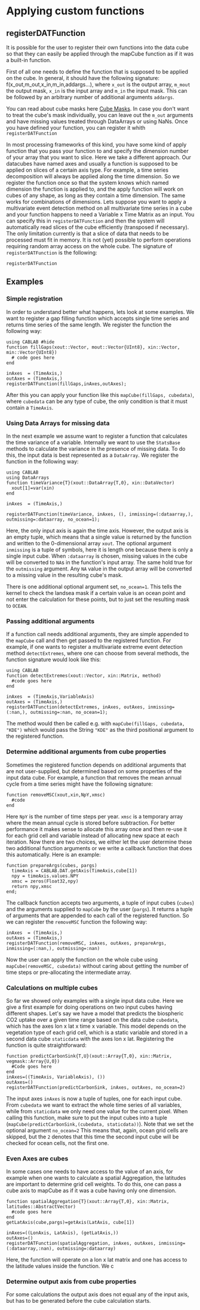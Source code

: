 # Applying custom functions

## registerDATFunction

It is possible for the user to register their own functions into the data cube
so that they can easily be applied through the mapCube function as if it was a built-in function.

First of all one needs to define the function that is supposed to be applied on the cube. In general, it should have the following signature:
f(x_out,m_out,x_in,m_in,addargs...), where `x_out` is the output array, `m_mout` the output mask, `x_in` is the input array and `m_in` the input mask.
This can be followed by an arbitrary number of additional arguments `addargs`.

You can read about cube masks here [Cube Masks](@ref). In case you don't want to treat the cube's mask individually, you can leave out the `m_out` arguments
and have missing values treated through DataArrays or using NaNs. Once you have defined your function, you can register it whith `registerDATFunction`

In most processing frameworks of this kind, you have some kind of apply function that you pass your function to and specify the dimension number of your
array that you want to slice. Here we take a different approach. Our datacubes have named axes and usually a function is supposed to be applied on slices
of a certain axis type. For example, a time series decomposition will always be applied along the time dimension. So we register the function once so that the system
knows which named dimension the function is applied to, and the apply function will work on cubes of any shape, as long as they contain a time dimension.
The same works for combinations of dimensions. Lets suppose you want to apply a multivariate event detection method on all multivariate time series in a cube
and your function happens to need a Variable x Time Matrix as an input. You can specify this in `registerDATFunction` and then the system will automatically
read slices of the cube efficiently (transposed if necessary). The only limitation currently is that a slice of data that needs to be processed must fit in memory.
It is not (yet) possible to perform operations requiring random array access on the whole cube. The signature of `registerDATFunction` is the following:

```@doc
registerDATFunction
```

## Examples

### Simple registration

In order to understand better what happens, lets look at some examples. We want to register a gap filling function which accepts single time series
and returns time series of the same length. We register the function the following way:                  

```@example
using CABLAB #hide
function fillGaps(xout::Vector, mout::Vector{UInt8}, xin::Vector, min::Vector{UInt8})
  # code goes here
end

inAxes  = (TimeAxis,)
outAxes = (TimeAxis,)
registerDATFunction(fillGaps,inAxes,outAxes);
```

After this you can apply your function like this `mapCube(fillGaps, cubedata)`, where `cubedata` can be any type of cube, the only condition is that it must contain a `TimeAxis`.  

### Using Data Arrays for missing data

In the next example we assume want to register a function that calculates the time variance of a variable. Internally we want to use the `StatsBase` methods to
calculate the variance in the presence of missing data. To do this, the input data is best represented as a `DataArray`. We register the function in the following way:

```@example
using CABLAB
using DataArrays
function timeVariance{T}(xout::DataArray{T,0}, xin::DataVector)
  xout[1]=var(xin)
end

inAxes  = (TimeAxis,)

registerDATFunction(timeVariance, inAxes, (), inmissing=(:dataarray,), outmissing=:dataarray, no_ocean=1);
```

Here, the only input axis is again the time axis. However, the output axis is an empty tuple, which means that a single value is returned by the function and written
to the 0-dimensional array `xout`. The optional argument `inmissing` is a tuple of symbols, here it is length one because there is only a single input cube.
When `:dataarray` is chosen, missing values in the cube will be converted to `NA`s in the function's input array. The same hold true for the `outmissing` argument.
Any `NA` value in the output array will be converted to a missing value in the resulting cube's mask.

There is one additional optional argument set, `no_ocean=1`. This tells the kernel to check the landsea mask if a certain value is an ocean point and not enter
the calculation for these points, but to just set the resulting mask to `OCEAN`.

### Passing additional arguments

If a function call needs additional arguments, they are simple appended to the `mapCube` call and then get passed to the registered function. For example, if one wants
to register a multivariate extreme event detection method `detectExtremes`, where one can choose from several methods, the function signature would look like this:

```@example
using CABLAB
function detectExtremes(xout::Vector, xin::Matrix, method)
  #code goes here
end

inAxes  = (TimeAxis,VariableAxis)
outAxes = (TimeAxis,)
registerDATFunction(detectExtremes, inAxes, outAxes, inmissing=(:nan,), outmissing=:nan, no_ocean=1);
```

The method would then be called e.g. with `mapCube(fillGaps, cubedata, "KDE")` which would pass the String `"KDE"` as the third positional argument to the registered function.

### Determine additional arguments from cube properties

Sometimes the registered function depends on additional arguments that are not user-supplied, but determined based on some properties of the input data cube. For example, a function that
removes the mean annual cycle from a time series might have the following signature:

```@example
function removeMSC(xout,xin,NpY,xmsc)
  #code
end
```

Here `NpY` is the number of time steps per year. `xmsc` is a temporary array where the mean annual cycle is stored before subtraction. For better performance
it makes sense to allocate this array once and then re-use it for each grid cell and variable instead of allocating new space at each iteration. Now there are two
choices, we either let the user determine these two additional function arguments or we write a callback function that does this automatically. Here is an example:

```@example
function prepareArgs(cubes, pargs)
  timeAxis = CABLAB.DAT.getAxis(TimeAxis,cube[1])
  npy = timeAxis.values.NPY
  xmsc = zeros(Float32,npy)
  return npy,xmsc
end;
```

The callback function accepts two arguments, a tuple of input cubes (`cubes`) and the arguments supplied to `mapCube` by the user (`pargs`).  It returns a tuple of
arguments that are appended to each call of the registered function. So we can register the `removeMSC` function the following way:

```@example
inAxes  = (TimeAxis,)
outAxes = (TimeAxis,)
registerDATFunction(removeMSC, inAxes, outAxes, prepareArgs, inmissing=(:nan,), outmissing=:nan)
```

Now the user can apply the function on the whole cube using `mapCube(removeMSC, cubedata)` without caring about getting the number of time steps or pre-allocating the intermediate array.

### Calculations on multiple cubes

So far we showed only examples with a single input data cube. Here we give a first example for doing operations on two input cubes having different shapes.
Let's say we have a model that predicts the biospheric CO2 uptake over a given time range based on the data cube `cubedata`, which has the axes lon x lat x time x variable.
This model depends on the vegetation type of each grid cell, which is a static variable and stored in a second data cube `staticdata` with the axes lon x lat.
Registering the function is quite straightforward:

```@example
function predictCarbonSink{T,U}(xout::Array{T,0}, xin::Matrix, vegmask::Array{U,0})
  #Code goes here
end
inAxes=((TimeAxis, VariableAxis), ())
outAxes=()
registerDATFunction(predictCarbonSink, inAxes, outAxes, no_ocean=2)
```

The input axes `inAxes` is now a tuple of tuples, one for each input cube. From `cubedata` we want to extract the whole time series of all variables, while
from `staticdata` we only need one value for the current pixel. When calling this function, make sure to put the input cubes into a tuple
(`mapCube(predictCarbonSink,(cubedata, staticdata))`). Note that we set the optional argument `no_ocean=2` This means that, again, ocean grid cells are skipped,
but the `2` denotes that this time the second input cube will be checked for ocean cells, not the first one.

### Even Axes are cubes

In some cases one needs to have access to the value of an axis, for example when one wants to calculate a spatial Aggregation, the latitudes
are important to determine grid cell weights. To do this, one can pass a cube axis to mapCube as if it was a cube having only one dimension.

```@example
function spatialAggregation{T}(xout::Array{T,0}, xin::Matrix, latitudes::AbstractVector)
  #code goes here
end
getLatAxis(cube,pargs)=getAxis(LatAxis, cube[1])

inAxes=((LonAxis, LatAxis), (getLatAxis,))
outAxes=()
registerDATFunction(spatialAggregation, inAxes, outAxes, inmissing=(:dataarray,:nan), outmissing=:dataarray)
```

Here, the function will operate on a lon x lat matrix and one has access to the latitude values inside the function.
We c

### Determine output axis from cube properties

For some calculations the output axis does not equal any of the input axis, but has to be generated before the cube calculation starts.
